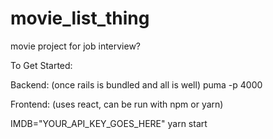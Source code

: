 # movie_list_thing
movie project for job interview?


To Get Started:

Backend:
(once rails is bundled and all is well) 
 puma -p 4000 


Frontend:
(uses react, can be run with npm or yarn) 

IMDB="YOUR_API_KEY_GOES_HERE" yarn start 
